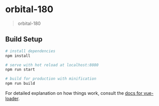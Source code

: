 # orbital-180

> orbital-180

## Build Setup

``` bash
# install dependencies
npm install

# serve with hot reload at localhost:8080
npm run start

# build for production with minification
npm run build
```

For detailed explanation on how things work, consult the [docs for vue-loader](http://vuejs.github.io/vue-loader).
